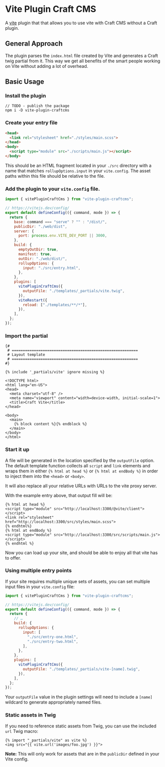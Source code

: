 # Vite Plugin Craft CMS



A [vite](https://vitejs.dev/) plugin that that allows you to use vite with Craft CMS without a Craft plugin.

## General Approach

The plugin parses the `index.html` file created by Vite and generates a Craft twig partial from it. This way we get all benefits of the smart people working on Vite without adding a lot of overhead.

## Basic Usage

### Install the plugin

```
// TODO - publish the package
npm i -D vite-plugin-craftcms
```

### Create your entry file

```html
<head>
  <link rel="stylesheet" href="./styles/main.scss">
</head>
<body>
  <script type="module" src="./scripts/main.js"></script>
</body>
```

This should be an HTML fragment located in your `./src` directory with a name that matches `rollupOptions.input` in your `vite.config`. The asset paths within this file should be relative to the file. 

### Add the plugin to your `vite.config` file.

```js
import { vitePluginCraftCms } from "vite-plugin-craftcms";

// https://vitejs.dev/config/
export default defineConfig(({ command, mode }) => {
  return {
    base: command === "serve" ? "" : "/dist/",
    publicDir: "./web/dist",
    server: {
      port: process.env.VITE_DEV_PORT || 3000,
    },
    build: {
      emptyOutDir: true,
      manifest: true,
      outDir: "./web/dist/",
      rollupOptions: {
        input: "./src/entry.html",
      },
    },
    plugins: [
      vitePluginCraftCms({
        outputFile: "./templates/_partials/vite.twig",
      }),
      viteRestart({
        reload: ["./templates/**/*"],
      }),
    ],
  };
});
```

### Import the partial
```twig
{#
 # =========================================================
 # Layout template
 # =========================================================
#}

{% include '_partials/vite' ignore missing %}

<!DOCTYPE html>
<html lang="en-US">
<head>
  <meta charset="utf-8" />
  <meta name="viewport" content="width=device-width, initial-scale=1">
  <title>Craft Vite</title>
</head>

<body>
  <main>
    {% block content %}{% endblock %}
  </main>
</body>
</html>
```

### Start it up

A file will be generated in the location specified by the `outputFile` option. The default template function collects all `script` and `link` elements and wraps them in either `{% html at head %}` or `{% html at endBody %}` in order to inject them into the `<head>` or `<body>`.

It will also replace all your relative URLs with URLs to the vite proxy server.

With the example entry above, that output fill will be:
```twig
{% html at head %}
<script type="module" src="http://localhost:3300/@vite/client"></script>
<link rel="stylesheet" href="http://localhost:3300/src/styles/main.scss">
{% endhtml%}
{% html at endBody %}
<script type="module" src="http://localhost:3300/src/scripts/main.js"></script>
{% endhtml %}
```

Now you can load up your site, and should be able to enjoy all that vite has to offer. 

### Using multiple entry points

If your site requires multiple unique sets of assets, you can set multiple input files in your `vite.config` file:

```js
import { vitePluginCraftCms } from "vite-plugin-craftcms";

// https://vitejs.dev/config/
export default defineConfig(({ command, mode }) => {
  return {
    // …
    build: {
      rollupOptions: {
        input: [
          "./src/entry-one.html",
          "./src/entry-two.html",
        ],
      },
    },
    plugins: [
      vitePluginCraftCms({
        outputFile: "./templates/_partials/vite-[name].twig",
      }),
    ],
  };
});
```

Your `outputFile` value in the plugin settings will need to include a `[name]` wildcard to generate appropriately named files.

### Static assets in Twig

If you need to reference static assets from Twig, you can use the included `url` Twig macro:

```twig
{% import "_partials/vite" as vite %}
<img src="{{ vite.url('images/foo.jpg') }}">
```

**Note:** This will only work for assets that are in the `publicDir` defined in your Vite config.